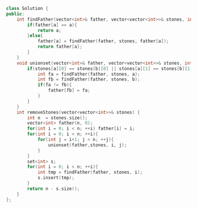 <!--
 * @Author: your name
 * @Date: 2021-01-15 13:27:52
 * @LastEditTime: 2021-01-15 13:28:07
 * @LastEditors: Please set LastEditors
 * @Description: In User Settings Edit
 * @FilePath: /projects/leetcode/947. 移除最多的同行或同列石头.md
-->
```c++
class Solution {
public:
    int findFather(vector<int>& father, vector<vector<int>>& stones, int a){
        if(father[a] == a){
            return a;
        }else{
            father[a] = findFather(father, stones, father[a]);
            return father[a];
        }
    }
    void unionset(vector<int>& father, vector<vector<int>>& stones, int a, int b){
        if(stones[a][0] == stones[b][0] || stones[a][1] == stones[b][1]){
            int fa = findFather(father, stones, a);
            int fb = findFather(father, stones, b);
            if(fa != fb){
                father[fb] = fa;
            }
        }
    }
    int removeStones(vector<vector<int>>& stones) {
        int n  = stones.size();
        vector<int> father(n, 0);
        for(int i = 0; i < n; ++i) father[i] = i;
        for(int i = 0; i < n; ++i){
            for(int j = i+1; j < n; ++j){
                unionset(father,stones, i, j);
            } 
        }
        set<int> s;
        for(int i = 0; i < n; ++i){
            int tmp = findFather(father, stones, i);
            s.insert(tmp);
        }
        return n - s.size();
    }
};
```